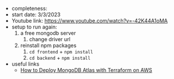 * completeness: 
* start date: 3/3/2023
* Youtube link: https://www.youtube.com/watch?v=-42K44A1oMA
* setup to run again:
  1. a free mongodb server
     1. change driver url
  2. reinstall npm packages
     1. `cd frontend` + `npm install`
     2. `cd backend` + `npm install`
* useful links
  * [How to Deploy MongoDB Atlas with Terraform on AWS](https://www.mongodb.com/developer/products/atlas/deploy-mongodb-atlas-terraform-aws/#step-2--generate-mongodb-atlas-api-access-keys)